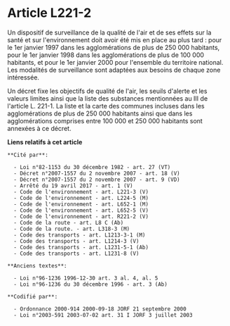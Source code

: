 # Article L221-2

Un dispositif de surveillance de la qualité de l'air et de ses effets sur la santé et sur l'environnement doit avoir été mis
en place au plus tard : pour le 1er janvier 1997 dans les agglomérations de plus de 250 000 habitants, pour le 1er janvier
1998 dans les agglomérations de plus de 100 000 habitants, et pour le 1er janvier 2000 pour l'ensemble du territoire
national. Les modalités de surveillance sont adaptées aux besoins de chaque zone intéressée.

Un décret fixe les objectifs de qualité de l'air, les seuils d'alerte et les valeurs limites ainsi que la liste des
substances mentionnées au III de l'article L. 221-1. La liste et la carte des communes incluses dans les agglomérations de
plus de 250 000 habitants ainsi que dans les agglomérations comprises entre 100 000 et 250 000 habitants sont annexées à ce
décret.

**Liens relatifs à cet article**

	**Cité par**:

	  - Loi n°82-1153 du 30 décembre 1982 - art. 27 (VT)
	  - Décret n°2007-1557 du 2 novembre 2007 - art. 18 (V)
	  - Décret n°2007-1557 du 2 novembre 2007 - art. 9 (VD)
	  - Arrêté du 19 avril 2017 - art. 1 (V)
	  - Code de l'environnement - art. L221-3 (V)
	  - Code de l'environnement - art. L224-5 (M)
	  - Code de l'environnement - art. L652-1 (M)
	  - Code de l'environnement - art. L652-5 (V)
	  - Code de l'environnement - art. R221-2 (V)
	  - Code de la route - art. L8 C (Ab)
	  - Code de la route. - art. L318-3 (M)
	  - Code des transports - art. L1213-3-1 (M)
	  - Code des transports - art. L1214-3 (V)
	  - Code des transports - art. L1231-5-1 (Ab)
	  - Code des transports - art. L1231-8 (V)

	**Anciens textes**:

	  - Loi n°96-1236 1996-12-30 art. 3 al. 4, al. 5
	  - Loi n°96-1236 du 30 décembre 1996 - art. 3 (Ab)

	**Codifié par**:

	  - Ordonnance 2000-914 2000-09-18 JORF 21 septembre 2000
	  - Loi n°2003-591 2003-07-02 art. 31 I JORF 3 juillet 2003
